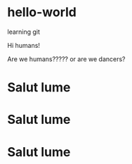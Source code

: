 # hello-world
learning git

Hi humans!

Are we humans????? or are we dancers?

<html>
<body>
  <h1> Salut lume </h1>
  <h1> Salut lume </h1>
  <h1> Salut lume </h1>
</body>
</html>
